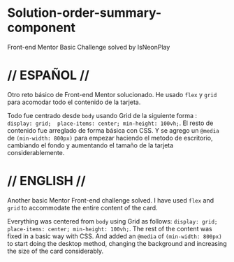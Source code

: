 # Solution-order-summary-component
Front-end Mentor Basic Challenge solved by IsNeonPlay

# // ESPAÑOL //
Otro reto básico de Front-end Mentor solucionado. He usado `flex` y `grid` para acomodar todo el contenido de la tarjeta. 

Todo fue centrado desde `body` usando Grid de la siguiente forma :  
`display: grid; 
 place-items: center;
 min-height: 100vh;`.
El resto de contenido fue arreglado de forma básica con CSS. Y se agrego un `@media` de `(min-width: 800px)` para empezar haciendo el metodo de escritorio, cambiando el fondo y aumentando el tamaño de la tarjeta considerablemente.

# // ENGLISH //
Another basic Mentor Front-end challenge solved. I have used `flex` and `grid` to accommodate the entire content of the card.

Everything was centered from `body` using Grid as follows: 
`display: grid;
 place-items: center;
 min-height: 100vh;`.
The rest of the content was fixed in a basic way with CSS. And added an `@media` of `(min-width: 800px)` to start doing the desktop method, changing the background and increasing the size of the card considerably.
